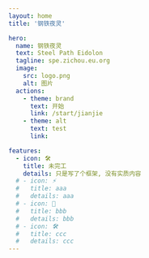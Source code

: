 ```yaml
---
layout: home
title: '钢铁夜灵'

hero:
  name: 钢铁夜灵
  text: Steel Path Eidolon
  tagline: spe.zichou.eu.org
  image:
    src: logo.png
    alt: 图片
  actions:
    - theme: brand
      text: 开始
      link: /start/jianjie
    - theme: alt
      text: test
      link: 

features:
  - icon: 🛠
    title: 未完工
    details: 只是写了个框架, 没有实质内容
  # - icon: ⚡️
  #   title: aaa
  #   details: aaa
  # - icon: 🖖
  #   title: bbb
  #   details: bbb
  # - icon: 🛠️
  #   title: ccc
  #   details: ccc
---
```

<script setup>
import { VPTeamMembers } from 'vitepress/theme'
import bili from '.vitepress/svg/bili'

const members = [
  {
    avatar: 'https://dn-qiniu-avatar.qbox.me/avatar/5b31ea74de0da0c0f1f8849d31420091',
    name: 'zichou',
    title: '',
    links: [
      { icon: 'github', link: 'https://github.com/zichouu' },
      {
        icon: {
          svg: bili
        },
        link: 'https://space.bilibili.com/11786852'
      }
    ]
  },
]
</script>

<div style="margin-top: 16px">
  <VPTeamMembers size="small" :members="members" />
</div>

